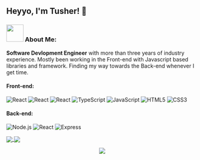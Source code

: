 ## Heyyo, I'm Tusher! 👋 

### <img src="https://github.com/TheDudeThatCode/TheDudeThatCode/blob/master/Assets/Developer.gif" width="45px"> About Me:
**Software Devlopment Engineer** with more than three years of industry experience. Mostly been working in the Front-end with Javascript based libraries and framework. Finding my way towards the Back-end whenever I get time. 
</br>

#### Front-end: 
![React](https://img.shields.io/badge/-React-000?style=flat-circle&logo=react)
![React](https://img.shields.io/badge/-React/Native-000?style=flat-circle&logo=react)
![React](https://img.shields.io/badge/-GraphQL-000?style=flat-circle&logo=graphql)
![TypeScript](https://img.shields.io/badge/-TypeScript-000?style=flat-circle&logo=typeScript)
![JavaScript](https://img.shields.io/badge/-JavaScript-000?style=flat-circle&logo=javascript)
![HTML5](https://img.shields.io/badge/-HTML5-000?style=flat-circle&logo=html5)
![CSS3](https://img.shields.io/badge/-CSS3-000?style=flat-circle&logo=css3)


#### Back-end:
![Node.js](https://img.shields.io/badge/-Node.js-000?&logo=node.js)
![React](https://img.shields.io/badge/-AWS-000?style=flat-circle&logo=aws)
![Express](https://img.shields.io/badge/-Express-000?&logo=express)


 <a href="https://github.com/tusher-A/tusher-A">
 <img align="center" src="https://github-readme-stats.vercel.app/api?username=tusher-A&count_private=true&show_icons=true&hide=issues,contribs&theme=github_dark&hide_border=true&hide_title=true&include_all_commits=true" />
  </a>
  
  <a href="https://github.com/tusher-A/tusher-A">
  <img align="center" src="https://github-readme-stats.vercel.app/api/top-langs/?username=tusher-A&layout=compact&theme=github_dark&hide_border=true" />
</a>

<p align="center">
  <img src ="http://github-readme-streak-stats.herokuapp.com?user=tusher-A&theme=github-dark&hide_border=true&date_format=M%20j%5B%2C%20Y%5D">
</p>



<!--
**tusher-A/tusher-A** is a ✨ _special_ ✨ repository because its `README.md` (this file) appears on your GitHub profile.

Here are some ideas to get you started:

- 🔭 I’m currently working on ...
- 🌱 I’m currently learning ...
- 👯 I’m looking to collaborate on ...
- 🤔 I’m looking for help with ...
- 💬 Ask me about ...
- 📫 How to reach me: ...
- 😄 Pronouns: ...
- ⚡ Fun fact: ...
-->
